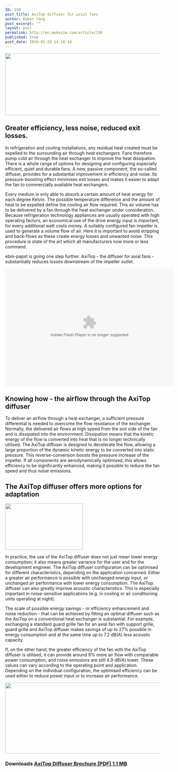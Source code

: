 ```yaml
---
ID: 150
post_title: AxiTop diffuser for axial fans
author: Robot Yang
post_excerpt: ""
layout: post
permalink: http://en.mekesim.com/article/150
published: true
post_date: 2016-01-29 14:18:14
---
```

<img class="alignnone size-full wp-image-152" src="http://en.mekesim.com/wp-content/uploads/2016/01/Diffusor4_AxiTop_545x200.jpg" width="545" height="200" alt="" />
<h2>Greater efficiency, less noise, reduced exit losses.</h2>
In refrigeration and cooling installations, any residual heat created must be expelled to the surrounding air through heat exchangers. Fans therefore pump cold air through the heat exchanger to improve the heat dissipation. There is a whole range of options for designing and configuring especially efficient, quiet and durable fans. A new, passive component, the so-called diffuser, provides for a substantial improvement in efficiency and noise. Its pressure-boosting effect minimises exit losses and makes it easier to adapt the fan to commercially available heat exchangers.

Every medium is only able to absorb a certain amount of heat energy for each degree Kelvin. The possible temperature difference and the amount of heat to be expelled define the cooling air flow required. This air volume has to be delivered by a fan through the heat exchanger under consideration. Because refrigeration technology appliances are usually operated with high operating factors, an economical use of the drive energy input is important, for every additional watt costs money. A suitably configured fan impeller is used to generate a volume flow of air. Here it is important to avoid stripping and back-flows as these create energy losses and unwanted noise. This procedure is state of the art which all manufacturers now more or less command.

ebm-papst is going one step further. AxiTop - the diffuser for axial fans - substantially reduces losses downstream of the impeller outlet.

<object id="flash" data="http://www.ebmpapst.us/media/content/products/axitop/diffusor_animation.swf" type="application/x-shockwave-flash" width="545" height="380"></object>
<h2>Knowing how - the airflow through the AxiTop diffuser</h2>
To deliver an airflow through a heat exchanger, a sufficient pressure differential is needed to overcome the flow resistance of the exchanger. Normally, the delivered air flows at high speed from the exit side of the fan and is dissipated into the environment. Dissipation means that the kinetic energy of the flow is converted into heat that is no longer technically utilised. The AxiTop diffuser is designed to decelerate the flow, allowing a large proportion of the dynamic kinetic energy to be converted into static pressure. This reverse-conversion boosts the pressure increase of the impeller. If all components are aerodynamically optimised, this allows efficiency to be significantly enhanced, making it possible to reduce the fan speed and thus noise emissions.
<h2>The AxiTop diffuser offers more options for adaptation</h2>
<img class="alignnone size-full wp-image-153" src="http://en.mekesim.com/wp-content/uploads/2016/01/Diffusor4_251.jpg" width="251" height="150" alt="" />

In practice, the use of the AxiTop diffuser does not just mean lower energy consumption; it also means greater variance for the user and for the development engineer. The AxiTop diffuser configuration can be optimised for different characteristics, depending on the application concerned. Either a greater air performance is possible with unchanged energy input, or unchanged air performance with lower energy consumption. The AxiTop diffuser can also greatly improve acoustic characteristics. This is especially important in noise-sensitive applications (e.g. in cooling or air conditioning units operating at night).

The scale of possible energy savings - or efficiency enhancement and noise reduction - that can be achieved by fitting an optimal diffuser such as the AxiTop on a conventional heat exchanger is substantial. For example, exchanging a standard guard grille fan for an axial fan with support grille, guard grille and AxiTop diffuser makes savings of up to 27% possible in energy consumption and at the same time up to 7.2 dB(A) less acoustic capacity.

If, on the other hand, the greater efficiency of the fan with the AxiTop diffuser is utilised, it can provide around 9% more air flow with comparable power consumption, and noise emissions are still 4.9 dB(A) lower. These values can vary according to the operating point and application. Depending on the individual configuration, the optimised efficiency can be used either to reduce power input or to increase air performance.

<img class="alignnone size-full wp-image-154" src="http://en.mekesim.com/wp-content/uploads/2016/01/axitop_graph.png" width="600" height="229" alt="" />
<h3>Downloads <a class="filelink ewtrack_file" href="http://www.ebmpapst.us/media/content/literature/brochures/AxiTop_Diffuser.pdf" target="_blank">AxiTop Diffuser Brochure [PDF] 1.1 MB</a></h3>